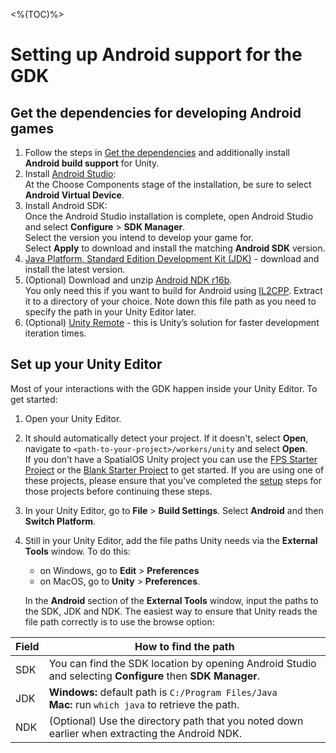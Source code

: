<%(TOC)%>
# Setting up Android support for the GDK

## Get the dependencies for developing Android games
1. Follow the steps in [Get the dependencies]({{urlRoot}}/setup-and-installing) and additionally install **Android build support** for Unity.
1. Install [Android Studio](https://developer.android.com/studio/):<br>
  At the Choose Components stage of the installation, be sure to select **Android Virtual Device**.
1. Install Android SDK:<br>
Once the Android Studio installation is complete, open Android Studio and select **Configure** > **SDK Manager**.<br>
Select the version you intend to develop your game for.<br>
Select **Apply** to download and install the matching **Android SDK** version.
1. [Java Platform, Standard Edition Development Kit (JDK)](http://www.oracle.com/technetwork/java/javase/downloads/jdk8-downloads-2133151.html) - download and install the latest version.
1. (Optional) Download and unzip [Android NDK r16b](https://developer.android.com/ndk/downloads/older_releases).<br>
You only need this if you want to build for Android using [IL2CPP](https://docs.unity3d.com/Manual/IL2CPP.html). Extract it to a directory of your choice. Note down this file path as you need to specify the path in your Unity Editor later.
1. (Optional) [Unity Remote](https://play.google.com/store/apps/details?id=com.unity3d.genericremote) - this is Unity’s solution for faster development iteration times.

## Set up your Unity Editor

Most of your interactions with the GDK happen inside your Unity Editor. To get started:

1. Open your Unity Editor.
1. It should automatically detect your project. If it doesn't, select **Open**, navigate to `<path-to-your-project>/workers/unity` and select **Open**.<br>
If you don’t have a SpatialOS Unity project you can use the [FPS Starter Project]({{urlRoot}}/content/get-started/get-started) or the [Blank Starter Project]({{urlRoot}}/projects/blank/overview) to get started. If you are using one of these projects, please ensure that you've completed the [setup]({{urlRoot}}/content/get-started/set-up) steps for those projects before continuing these steps.
1. In your Unity Editor, go to **File** > **Build Settings**. Select **Android** and then **Switch Platform**.
1. Still in your Unity Editor, add the file paths Unity needs via the **External Tools** window. To do this:
    * on Windows, go to **Edit** > **Preferences** 
    * on MacOS, go to **Unity** > **Preferences**.

    In the **Android** section of the **External Tools** window,  input the paths to the SDK, JDK and NDK. The easiest way to ensure that Unity reads the file path correctly is to use the browse option:

| Field | How to find the path |
|-------|------|
| SDK  |  You can find the SDK location by opening Android Studio and selecting **Configure** then **SDK Manager**. |
| JDK  |  **Windows:** default path is `C:/Program Files/Java` <br/>**Mac:** run `which java` to retrieve the path. |
| NDK  |  (Optional) Use the directory path that you noted down earlier when extracting the Android NDK.|
